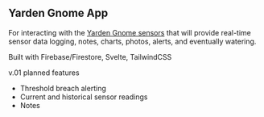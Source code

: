 ## Yarden Gnome App

For interacting with the [Yarden Gnome sensors](https://github.com/Ryazbeck/smart-gardening-sensor) that will provide real-time sensor data logging, notes, charts, photos, alerts, and eventually watering.

Built with Firebase/Firestore, Svelte, TailwindCSS

v.01 planned features
* Threshold breach alerting
* Current and historical sensor readings
* Notes